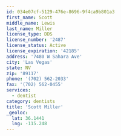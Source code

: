 ```yaml
---
id: 034e07cf-5129-476e-8696-9f4ca9b801a3
first_name: Scott
middle_name: Lewis
last_name: Miller
license_type: DDS
license_number: '2487'
license_status: Active
license_expiration: '42185'
address: '7480 W Sahara Ave'
city: 'Las Vegas'
state: NV
zip: '89117'
phone: '(702) 562-2033'
fax: '(702) 562-0455'
services:
  - dentist
category: dentists
title: 'Scott Miller'
_geoloc:
  lat: 36.1441
  lng: -115.248
---
```

